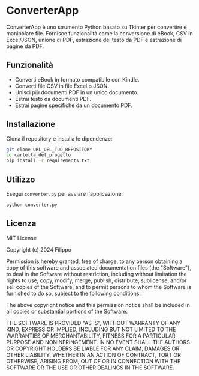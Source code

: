 
# ConverterApp

ConverterApp è uno strumento Python basato su Tkinter per convertire e manipolare file. Fornisce funzionalità come la conversione di eBook, CSV in Excel/JSON, unione di PDF, estrazione del testo da PDF e estrazione di pagine da PDF.

## Funzionalità

- Converti eBook in formato compatibile con Kindle.
- Converti file CSV in file Excel o JSON.
- Unisci più documenti PDF in un unico documento.
- Estrai testo da documenti PDF.
- Estrai pagine specifiche da un documento PDF.

## Installazione

Clona il repository e installa le dipendenze:

```bash
git clone URL_DEL_TUO_REPOSITORY
cd cartella_del_progetto
pip install -r requirements.txt
```

## Utilizzo

Esegui `converter.py` per avviare l'applicazione:

```bash
python converter.py
```

## Licenza

MIT License

Copyright (c) 2024 Filippo

Permission is hereby granted, free of charge, to any person obtaining a copy
of this software and associated documentation files (the "Software"), to deal
in the Software without restriction, including without limitation the rights
to use, copy, modify, merge, publish, distribute, sublicense, and/or sell
copies of the Software, and to permit persons to whom the Software is
furnished to do so, subject to the following conditions:

The above copyright notice and this permission notice shall be included in all
copies or substantial portions of the Software.

THE SOFTWARE IS PROVIDED "AS IS", WITHOUT WARRANTY OF ANY KIND, EXPRESS OR
IMPLIED, INCLUDING BUT NOT LIMITED TO THE WARRANTIES OF MERCHANTABILITY,
FITNESS FOR A PARTICULAR PURPOSE AND NONINFRINGEMENT. IN NO EVENT SHALL THE
AUTHORS OR COPYRIGHT HOLDERS BE LIABLE FOR ANY CLAIM, DAMAGES OR OTHER
LIABILITY, WHETHER IN AN ACTION OF CONTRACT, TORT OR OTHERWISE, ARISING FROM,
OUT OF OR IN CONNECTION WITH THE SOFTWARE OR THE USE OR OTHER DEALINGS IN THE
SOFTWARE.
